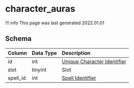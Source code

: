 # character_auras

!!! info
	This page was last generated 2022.01.01

## Schema

| Column | Data Type | Description |
| :--- | :--- | :--- |
| id | int | [Unique Character Identifier](character_data.md) |
| slot | tinyint | Slot |
| spell_id | int | [Spell Identifier](../../schema/spells/spells_new.md) |

